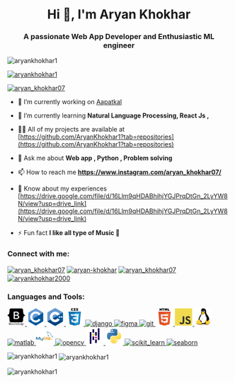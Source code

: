 <h1 align="center">Hi 👋, I'm Aryan Khokhar</h1>
<h3 align="center">A passionate Web App Developer and Enthusiastic ML engineer</h3>

<p align="left"> <img src="https://komarev.com/ghpvc/?username=aryankhokhar1&label=Profile%20views&color=0e75b6&style=flat" alt="aryankhokhar1" /> </p>

<p align="left"> <a href="https://github.com/ryo-ma/github-profile-trophy"><img src="https://github-profile-trophy.vercel.app/?username=aryankhokhar1" alt="aryankhokhar1" /></a> </p>

<p align="left"> <a href="https://twitter.com/aryan_khokhar07" target="blank"><img src="https://img.shields.io/twitter/follow/aryan_khokhar07?logo=twitter&style=for-the-badge" alt="aryan_khokhar07" /></a> </p>

- 🔭 I’m currently working on [Aapatkal](https://github.com/AryanKhokhar1/Aapatkal_updated)

- 🌱 I’m currently learning **Natural Language Processing, React Js ,**

- 👨‍💻 All of my projects are available at [https://github.com/AryanKhokhar1?tab=repositories](https://github.com/AryanKhokhar1?tab=repositories)

- 💬 Ask me about **Web app , Python , Problem solving**

- 📫 How to reach me **https://www.instagram.com/aryan_khokhar07/**

- 📄 Know about my experiences [https://drive.google.com/file/d/16Llm9qHDABhihjYGJPrqDtGn_2LyYW8N/view?usp=drive_link](https://drive.google.com/file/d/16Llm9qHDABhihjYGJPrqDtGn_2LyYW8N/view?usp=drive_link)

- ⚡ Fun fact **I like all type of Music 🫠**

<h3 align="left">Connect with me:</h3>
<p align="left">
<a href="https://twitter.com/aryan_khokhar07" target="blank"><img align="center" src="https://raw.githubusercontent.com/rahuldkjain/github-profile-readme-generator/master/src/images/icons/Social/twitter.svg" alt="aryan_khokhar07" height="30" width="40" /></a>
<a href="https://linkedin.com/in/aryan-khokhar" target="blank"><img align="center" src="https://raw.githubusercontent.com/rahuldkjain/github-profile-readme-generator/master/src/images/icons/Social/linked-in-alt.svg" alt="aryan-khokhar" height="30" width="40" /></a>
<a href="https://instagram.com/aryan_khokhar07" target="blank"><img align="center" src="https://raw.githubusercontent.com/rahuldkjain/github-profile-readme-generator/master/src/images/icons/Social/instagram.svg" alt="aryan_khokhar07" height="30" width="40" /></a>
<a href="https://www.hackerrank.com/aryankhokhar2000" target="blank"><img align="center" src="https://raw.githubusercontent.com/rahuldkjain/github-profile-readme-generator/master/src/images/icons/Social/hackerrank.svg" alt="aryankhokhar2000" height="30" width="40" /></a>
</p>

<h3 align="left">Languages and Tools:</h3>
<p align="left"> <a href="https://getbootstrap.com" target="_blank" rel="noreferrer"> <img src="https://raw.githubusercontent.com/devicons/devicon/master/icons/bootstrap/bootstrap-plain-wordmark.svg" alt="bootstrap" width="40" height="40"/> </a> <a href="https://www.cprogramming.com/" target="_blank" rel="noreferrer"> <img src="https://raw.githubusercontent.com/devicons/devicon/master/icons/c/c-original.svg" alt="c" width="40" height="40"/> </a> <a href="https://www.w3schools.com/cpp/" target="_blank" rel="noreferrer"> <img src="https://raw.githubusercontent.com/devicons/devicon/master/icons/cplusplus/cplusplus-original.svg" alt="cplusplus" width="40" height="40"/> </a> <a href="https://www.w3schools.com/css/" target="_blank" rel="noreferrer"> <img src="https://raw.githubusercontent.com/devicons/devicon/master/icons/css3/css3-original-wordmark.svg" alt="css3" width="40" height="40"/> </a> <a href="https://www.djangoproject.com/" target="_blank" rel="noreferrer"> <img src="https://cdn.worldvectorlogo.com/logos/django.svg" alt="django" width="40" height="40"/> </a> <a href="https://www.figma.com/" target="_blank" rel="noreferrer"> <img src="https://www.vectorlogo.zone/logos/figma/figma-icon.svg" alt="figma" width="40" height="40"/> </a> <a href="https://git-scm.com/" target="_blank" rel="noreferrer"> <img src="https://www.vectorlogo.zone/logos/git-scm/git-scm-icon.svg" alt="git" width="40" height="40"/> </a> <a href="https://www.w3.org/html/" target="_blank" rel="noreferrer"> <img src="https://raw.githubusercontent.com/devicons/devicon/master/icons/html5/html5-original-wordmark.svg" alt="html5" width="40" height="40"/> </a> <a href="https://developer.mozilla.org/en-US/docs/Web/JavaScript" target="_blank" rel="noreferrer"> <img src="https://raw.githubusercontent.com/devicons/devicon/master/icons/javascript/javascript-original.svg" alt="javascript" width="40" height="40"/> </a> <a href="https://www.linux.org/" target="_blank" rel="noreferrer"> <img src="https://raw.githubusercontent.com/devicons/devicon/master/icons/linux/linux-original.svg" alt="linux" width="40" height="40"/> </a> <a href="https://www.mathworks.com/" target="_blank" rel="noreferrer"> <img src="https://upload.wikimedia.org/wikipedia/commons/2/21/Matlab_Logo.png" alt="matlab" width="40" height="40"/> </a> <a href="https://www.mysql.com/" target="_blank" rel="noreferrer"> <img src="https://raw.githubusercontent.com/devicons/devicon/master/icons/mysql/mysql-original-wordmark.svg" alt="mysql" width="40" height="40"/> </a> <a href="https://opencv.org/" target="_blank" rel="noreferrer"> <img src="https://www.vectorlogo.zone/logos/opencv/opencv-icon.svg" alt="opencv" width="40" height="40"/> </a> <a href="https://pandas.pydata.org/" target="_blank" rel="noreferrer"> <img src="https://raw.githubusercontent.com/devicons/devicon/2ae2a900d2f041da66e950e4d48052658d850630/icons/pandas/pandas-original.svg" alt="pandas" width="40" height="40"/> </a> <a href="https://www.python.org" target="_blank" rel="noreferrer"> <img src="https://raw.githubusercontent.com/devicons/devicon/master/icons/python/python-original.svg" alt="python" width="40" height="40"/> </a> <a href="https://scikit-learn.org/" target="_blank" rel="noreferrer"> <img src="https://upload.wikimedia.org/wikipedia/commons/0/05/Scikit_learn_logo_small.svg" alt="scikit_learn" width="40" height="40"/> </a> <a href="https://seaborn.pydata.org/" target="_blank" rel="noreferrer"> <img src="https://seaborn.pydata.org/_images/logo-mark-lightbg.svg" alt="seaborn" width="40" height="40"/> </a> </p>

<p><img align="left" src="https://github-readme-stats.vercel.app/api/top-langs?username=aryankhokhar1&show_icons=true&locale=en&layout=compact" alt="aryankhokhar1" /></p>

<p>&nbsp;<img align="center" src="https://github-readme-stats.vercel.app/api?username=aryankhokhar1&show_icons=true&locale=en" alt="aryankhokhar1" /></p>

<p><img align="center" src="https://github-readme-streak-stats.herokuapp.com/?user=aryankhokhar1&" alt="aryankhokhar1" /></p>
